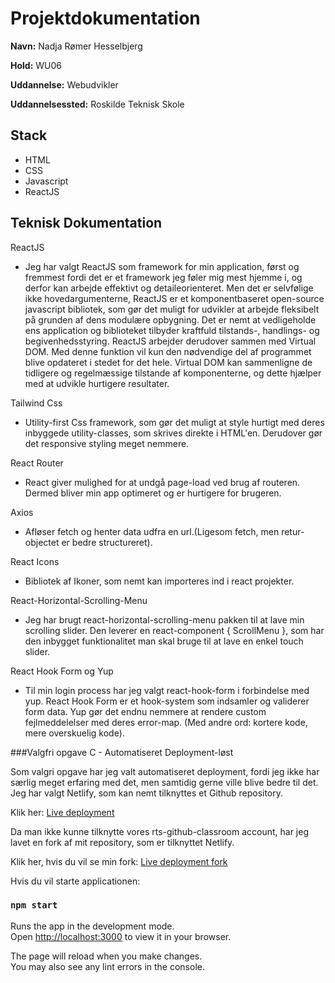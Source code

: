 # Projektdokumentation

**Navn:** Nadja Rømer Hesselbjerg

**Hold:** WU06

**Uddannelse:** Webudvikler

**Uddannelsessted:** Roskilde Teknisk Skole

## Stack

- HTML
- CSS
- Javascript
- ReactJS

## Teknisk Dokumentation

ReactJS

- Jeg har valgt ReactJS som framework for min application, først og fremmest fordi det er et framework jeg føler mig mest hjemme i, og derfor kan arbejde effektivt og detaileorienteret. Men det er selvfølige ikke hovedargumenterne, ReactJS er et komponentbaseret open-source javascript bibliotek, som gør det muligt for udvikler at arbejde fleksibelt på grunden af dens modulære opbygning. Det er nemt at vedligeholde ens application og biblioteket tilbyder kraftfuld tilstands-, handlings- og begivenhedsstyring. ReactJS arbejder derudover sammen med Virtual DOM. Med denne funktion vil kun den nødvendige del af programmet blive opdateret i stedet for det hele. Virtual DOM kan sammenligne de tidligere og regelmæssige tilstande af komponenterne, og dette hjælper med at udvikle hurtigere resultater.

Tailwind Css

- Utility-first Css framework, som gør det muligt at style hurtigt med deres inbyggede utility-classes, som skrives direkte i HTML'en. Derudover gør det responsive styling meget nemmere.

React Router

- React giver mulighed for at undgå page-load ved brug af routeren. Dermed bliver min app optimeret og er hurtigere for brugeren.

Axios

- Afløser fetch og henter data udfra en url.(Ligesom fetch, men retur-objectet er bedre structureret).

React Icons

- Bibliotek af Ikoner, som nemt kan importeres ind i react projekter.

React-Horizontal-Scrolling-Menu

- Jeg har brugt react-horizontal-scrolling-menu pakken til at lave min scrolling slider. Den leverer en react-component { ScrollMenu }, som har den inbygget funktionalitet man skal bruge til at lave en enkel touch slider.

React Hook Form og Yup

- Til min login process har jeg valgt react-hook-form i forbindelse med yup. React Hook Form er et hook-system som indsamler og validerer form data. Yup gør det endnu nemmere at rendere custom fejlmeddelelser med deres error-map. (Med andre ord: kortere kode, mere overskuelig kode).

###Valgfri opgave C - Automatiseret Deployment-løst

Som valgri opgave har jeg valt automatiseret deployment, fordi jeg ikke har særlig meget erfaring med det, men samtidig gerne ville blive bedre til det. Jeg har valgt Netlify, som kan nemt tilknyttes et Github repository.

Klik her: [Live deployment](https://trainwithnadja.netlify.app)

Da man ikke kunne tilknytte vores rts-github-classroom account, har jeg lavet en fork af mit repository, som er tilknyttet Netlify.

Klik her, hvis du vil se min fork: [Live deployment fork](https://github.com/Nadjaroemer/trainer-Nadjaroemer)

Hvis du vil starte applicationen:

### `npm start`

Runs the app in the development mode.\
Open [http://localhost:3000](http://localhost:3000) to view it in your browser.

The page will reload when you make changes.\
You may also see any lint errors in the console.
